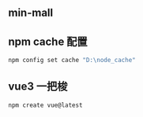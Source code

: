 ## min-mall

## npm cache 配置 
```cmd 
npm config set cache "D:\node_cache"
```
## vue3 一把梭
``` 
npm create vue@latest
```
